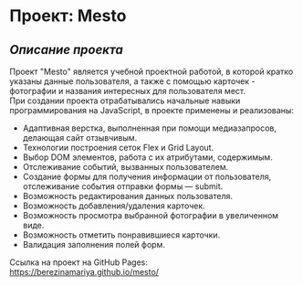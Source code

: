 # Проект: Mesto
## _Описание проекта_  
Проект "Mesto" является учебной проектной работой, в которой кратко указаны данные пользователя, а также с помощью карточек - фотографии и названия интересных для пользователя мест.  
При создании проекта отрабатывались начальные навыки программирования на JavaScript, в проекте применены и реализованы:  
* Адаптивная верстка, выполненная при помощи медиазапросов, делающая сайт отзывчивым.  
* Технологии построения сеток Flex и Grid Layout.
* Выбор DOM элементов, работа с их атрибутами, содержимым.
* Отслеживание событий, вызванных пользователем.
* Создание формы для получения информации от пользователя, отслеживание события отправки формы — submit.
* Возможность редактирования данных пользователя.
* Возможность добавления/удаления карточек.
* Возможность просмотра выбранной фотографии в увеличенном виде.
* Возможность отметить понравившиеся карточки.
* Валидация заполнения полей форм.

Ссылка на проект на GitHub Pages: https://berezinamariya.github.io/mesto/